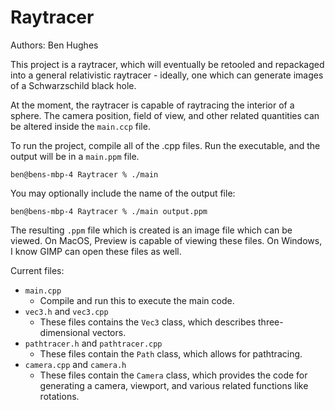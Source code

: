 # Raytracer

Authors: Ben Hughes

This project is a raytracer, which will eventually be retooled and repackaged into a general relativistic raytracer - ideally, one which can generate images of a Schwarzschild black hole.

At the moment, the raytracer is capable of raytracing the interior of a sphere. The camera position, field of view, and other related quantities can be altered inside the `main.ccp` file.

To run the project, compile all of the .cpp files. Run the executable, and the output will be in a `main.ppm` file.

```console
ben@bens-mbp-4 Raytracer % ./main
```

You may optionally include the name of the output file:

```console
ben@bens-mbp-4 Raytracer % ./main output.ppm
```

The resulting `.ppm` file which is created is an image file which can be viewed. On MacOS, Preview is capable of viewing these files. On Windows, I know GIMP can open these files as well.

Current files:

- `main.cpp`
    - Compile and run this to execute the main code.
- `vec3.h` and `vec3.cpp`
    - These files contains the `Vec3` class, which describes three-dimensional vectors.
- `pathtracer.h` and `pathtracer.cpp`
    - These files contain the `Path` class, which allows for pathtracing.
- `camera.cpp` and `camera.h`
    - These files contain the `Camera` class, which provides the code for generating a camera, viewport, and various related functions like rotations.